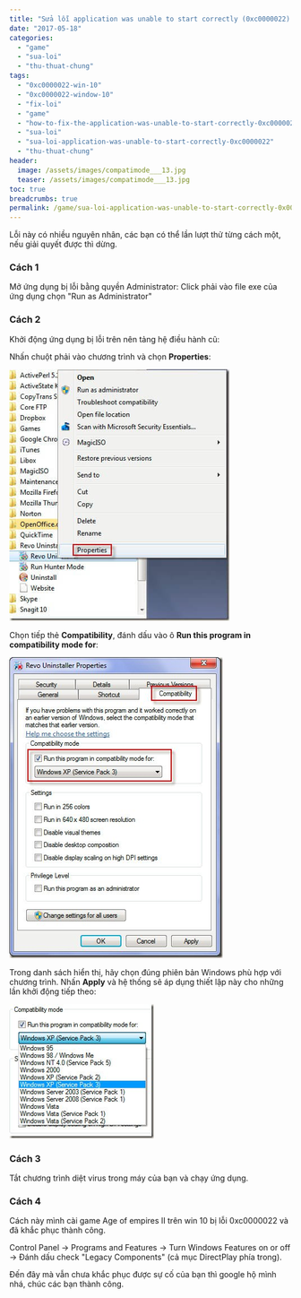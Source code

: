 ```yaml
---
title: "Sửa lỗi application was unable to start correctly (0xc0000022) trên window 10"
date: "2017-05-18"
categories: 
  - "game"
  - "sua-loi"
  - "thu-thuat-chung"
tags: 
  - "0xc0000022-win-10"
  - "0xc0000022-window-10"
  - "fix-loi"
  - "game"
  - "how-to-fix-the-application-was-unable-to-start-correctly-0xc0000022-error"
  - "sua-loi"
  - "sua-loi-application-was-unable-to-start-correctly-0xc0000022"
  - "thu-thuat-chung"
header:
  image: /assets/images/compatimode___13.jpg
  teaser: /assets/images/compatimode___13.jpg
toc: true
breadcrumbs: true
permalink: /game/sua-loi-application-was-unable-to-start-correctly-0x0000022-tren-window-10
---
```


Lỗi này có nhiều nguyên nhân, các bạn có thể lần lượt thử từng cách một, nếu giải quyết được thì dừng.

### Cách 1

Mở ứng dụng bị lỗi bằng quyền Administrator: Click phải vào file exe của ứng dụng chọn "Run as Administrator"

### Cách 2

Khởi động ứng dụng bị lỗi trên nên tảng hệ điều hành cũ:

Nhấn chuột phải vào chương trình và chọn **Properties**:

![](/assets/images/compatimode___11.jpg)

Chọn tiếp thẻ **Compatibility**, đánh dấu vào ô **Run this program in compatibility mode for**:

![](/assets/images/compatimode___12.jpg)

Trong danh sách hiển thị, hãy chọn đúng phiên bản Windows phù hợp với chương trình. Nhấn **Apply** và hệ thống sẽ áp dụng thiết lập này cho những lần khởi động tiếp theo:

![](/assets/images/compatimode___13.jpg)

### Cách 3

Tắt chương trình diệt virus trong máy của bạn và chạy ứng dụng.

### Cách 4

Cách này mình cài game Age of empires II trên win 10 bị lỗi 0xc0000022 và đã khắc phục thành công.

Control Panel -> Programs and Features -> Turn Windows Features on or off -> Đánh dấu check "Legacy Components" (cả mục DirectPlay phía trong).

Đến đây mà vẫn chưa khắc phục được sự cố của bạn thì google hộ mình nhá, chúc các bạn thành công.
